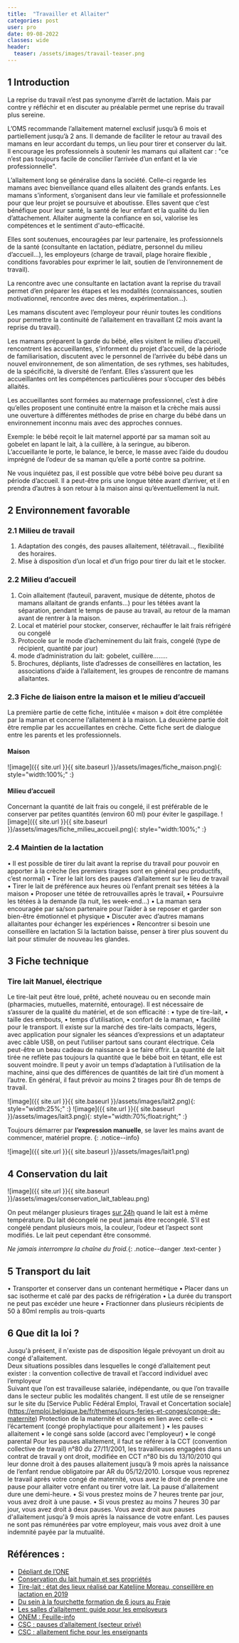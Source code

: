 ```yaml
---
title:  "Travailler et Allaiter"
categories: post
user: pro
date: 09-08-2022
classes: wide
header:
  teaser: /assets/images/travail-teaser.png
---
```

## 1 Introduction
La reprise du travail n’est pas synonyme d’arrêt de lactation. Mais par contre y réfléchir et en discuter au préalable permet une reprise du travail plus sereine. 

L’OMS recommande l’allaitement maternel exclusif jusqu’à 6 mois et partiellement jusqu’à 2 ans. Il demande de faciliter le retour au travail des mamans en leur accordant du temps, un lieu pour tirer et conserver du lait. Il encourage les professionnels à soutenir les mamans qui allaitent car : "ce n’est pas toujours facile de concilier l’arrivée d’un enfant et la vie professionnelle".

L’allaitement long se généralise dans la société. Celle-ci regarde les mamans avec bienveillance quand elles allaitent des grands enfants.
Les mamans s’informent, s’organisent dans leur vie familiale et professionnelle pour que leur projet se poursuive et aboutisse. Elles savent que c’est bénéfique pour leur santé, la santé de leur enfant et la qualité du lien d’attachement. Allaiter augmente la confiance en soi, valorise les compétences et le sentiment d'auto-efficacité.

Elles sont soutenues, encouragées par leur partenaire, les professionnels de la santé (consultante en lactation, pédiatre, personnel du milieu d’accueil...), les employeurs (charge de travail, plage horaire flexible , conditions favorables pour exprimer le lait, soutien de l’environnement de travail).

La rencontre avec une consultante en lactation avant la reprise du travail permet d’en préparer les étapes et les modalités (connaissances, soutien motivationnel, rencontre  avec des mères, expérimentation…).

Les mamans discutent avec l’employeur pour réunir toutes les conditions pour permettre la continuité de l’allaitement en travaillant (2 mois avant la reprise du travail).

Les mamans préparent la garde du bébé, elles visitent le milieu d’accueil, rencontrent les accueillantes, s’informent du projet d’accueil, de la période de familiarisation, discutent avec le personnel de l’arrivée du bébé dans un nouvel environnement, de son alimentation, de ses rythmes, ses habitudes, de la spécificité, la diversité de l’enfant. Elles s’assurent que les accueillantes ont les compétences particulières pour s’occuper des bébés allaités. 

Les accueillantes sont formées au maternage professionnel, c’est à dire qu’elles proposent une continuité entre la maison et la crèche mais aussi une ouverture à différentes méthodes de prise en charge du bébé dans un environnement inconnu mais avec des approches connues.

Exemple: le bébé reçoit le lait maternel apporté par sa maman soit au gobelet en lapant le lait, à la cuillère, à la seringue, au biberon. L’accueillante le porte, le  balance, le berce, le masse avec l’aide du doudou imprégné de l’odeur de sa maman qu’elle a porté contre sa poitrine. 

Ne vous inquiétez pas, il est possible que votre bébé boive peu durant sa période d’accueil. Il a peut-être pris une longue tétée avant d’arriver, et il en prendra d’autres à son retour à la maison ainsi qu’éventuellement la nuit. 

## 2 Environnement favorable
### 2.1 Milieu de travail
1. Adaptation des congés, des pauses allaitement, télétravail…, flexibilité des horaires.
2. Mise à disposition d’un local et d’un frigo pour tirer du lait et le stocker.

### 2.2 Milieu d’accueil
1. Coin allaitement (fauteuil, paravent, musique de détente, photos de mamans allaitant de grands enfants…) pour les tétées avant la séparation, pendant le temps de pause au travail, au retour de la maman avant de rentrer à la maison.
2. Local et matériel pour stocker, conserver, réchauffer le lait frais réfrigéré ou congelé
3. Protocole sur le mode d’acheminement du lait frais, congelé (type de récipient, quantité par jour)
4. mode d’administration du lait: gobelet, cuillère……..
5. Brochures, dépliants, liste d’adresses de conseillères en lactation, les associations d’aide à l’allaitement, les groupes de rencontre de mamans allaitantes.

### 2.3 Fiche de liaison entre la maison et le milieu d’accueil

La première partie de cette fiche, intitulée « maison » doit être complétée par la maman et concerne l’allaitement à la
maison. La deuxième partie doit être remplie par les accueillantes en crèche. Cette fiche sert de dialogue entre les parents et les professionnels.

#### Maison
![image]({{ site.url }}{{ site.baseurl }}/assets/images/fiche_maison.png){: style="width:100%;" :}

#### Milieu d’accueil
Concernant la quantité de lait frais ou congelé, il est préférable de le conserver par petites quantités (environ 60 ml) pour éviter le gaspillage.
![image]({{ site.url }}{{ site.baseurl }}/assets/images/fiche_milieu_accueil.png){: style="width:100%;" :}

### 2.4 Maintien de la lactation
•	Il est possible de tirer du  lait avant la reprise du travail pour pouvoir en apporter à la crèche (les premiers tirages sont en général peu productifs, c’est normal) 
•	Tirer le lait lors des pauses d’allaitement sur le lieu de travail
•	Tirer le lait de préférence aux heures où l’enfant prenait ses tétées à la maison
•	Proposer une tétée de retrouvailles après le travail, 
•	Poursuivre les tétées à la demande (la nuit, les week-end…)
•	La maman sera encouragée par sa/son partenaire pour l’aider à se reposer et garder son bien-être émotionnel et physique 
•	Discuter avec d’autres mamans allaitantes pour échanger les expériences
•	Rencontrer si besoin une conseillère en lactation
Si la lactation baisse, penser à tirer plus souvent du lait pour stimuler de nouveau les glandes. 

## 3 Fiche technique
### Tire lait Manuel, électrique 
Le tire-lait peut être loué, prêté, acheté nouveau ou en seconde main (pharmacies, mutuelles, maternité, entourage).
Il est nécessaire de s’assurer de la qualité du matériel, et de son efficacité : 
•	type de tire-lait, 
•	taille des embouts, 
•	temps d’utilisation, 
•	confort de la maman, 
•	facilité pour le transport.
Il existe sur la marché des tire-laits compacts, légers, avec application pour signaler les séances d’expressions et un adaptateur avec câble USB, on peut l’utiliser partout sans courant électrique. Cela peut-être un beau cadeau de naissance à se faire offrir.
La quantité de lait tirée ne reflète pas toujours la quantité que le bébé boit en tétant, elle est souvent moindre.
Il peut y avoir un temps d’adaptation à l’utilisation de la machine, ainsi que des différences de quantités de lait tiré d’un moment à l’autre. En général, il faut prévoir au moins 2 tirages pour 8h de temps de travail.

![image]({{ site.url }}{{ site.baseurl }}/assets/images/lait2.png){: style="width:25%;" :} ![image]({{ site.url }}{{ site.baseurl }}/assets/images/lait3.png){: style="width:70%;float:right;" :}

Toujours démarrer par **l’expression manuelle**, se laver les mains avant de commencer, matériel propre.
{: .notice--info}

![image]({{ site.url }}{{ site.baseurl }}/assets/images/lait1.png)

## 4 Conservation du lait 

![image]({{ site.url }}{{ site.baseurl }}/assets/images/conservation_lait_tableau.png)

On peut mélanger plusieurs tirages <u>sur 24h</u> quand le lait est à même température.
Du lait décongelé ne peut jamais être  recongelé. S’il est congelé pendant plusieurs mois, la couleur, l’odeur et l’aspect sont modifiés. Le lait peut cependant être consommé. 

*Ne jamais interrompre la chaîne du froid.*{: .notice--danger .text-center }

## 5 Transport du lait
•	Transporter et conserver dans un contenant hermétique
•	Placer dans un sac isotherme et calé par des packs de réfrigération
•	La durée du transport ne peut pas excéder une heure
•	Fractionner dans plusieurs récipients de 50 à 80ml remplis au trois-quarts 

## 6 Que dit la loi ?
Jusqu'à présent, il n'existe pas de disposition légale prévoyant un droit au congé d'allaitement.  
Deux situations possibles dans lesquelles le congé d’allaitement peut exister : la convention collective de travail et l’accord individuel avec l’employeur  
Suivant que l’on est travailleuse salariée, indépendante, ou que l’on travaille dans le secteur public les modalités changent. Il est utile de se renseigner sur le site du [Service Public Fédéral Emploi, Travail et Concertation sociale] (https://emploi.belgique.be/fr/themes/jours-feries-et-conges/conge-de-maternite)
Protection de la maternité et congés en lien avec celle-ci:
•	l’écartement (congé prophylactique pour allaitement )
•	les pauses allaitement
•	le congé sans solde (accord avec l'employeur)
•	le congé parental 
Pour les pauses allaitement, il faut  se référer à la CCT (convention collective de travail) n°80 du 27/11/2001, les travailleuses engagées dans un contrat de travail y ont droit, modifiée en CCT n°80 bis du 13/10/2010 qui leur donne droit à des pauses allaitement jusqu’à 9 mois après la naissance de l’enfant rendue obligatoire par AR du 05/12/2010.
Lorsque vous reprenez le travail après votre congé de maternité, vous avez le droit de prendre une pause pour allaiter votre enfant ou tirer votre lait.
La pause d'allaitement dure une demi-heure.
•	Si vous prestez moins de 7 heures trente par jour, vous avez droit à une pause.
•	Si vous prestez au moins 7 heures 30 par jour, vous avez droit à deux pauses.
Vous avez droit aux pauses d'allaitement jusqu'à 9 mois après la naissance de votre enfant.
Les pauses ne sont pas rémunérées par votre employeur, mais vous avez droit à une indemnité payée par la mutualité.


## Références :
- [Dépliant de l’ONE](https://www.one.be/public/detailarticle/news/travailler-et-allaiter-c-est-possible/)
- [Conservation du lait humain et ses propriétés](https://www.lllfrance.org/vous-informer/des-etudes/1390)
- [Tire-lait : état des lieux réalisé par Katelijne Moreau, conseillère en lactation en 2019](https://docs.google.com/document/d/1-A3nEO5JV-1xuk5SS8xAaR_OVVwASG1rSE8fejcjM94/edit?usp=sharing)
- [Du sein à la fourchette formation de 6 jours au Fraje](https://www.fraje.be/du-sein-a-la-fourchette)
- [Les salles d’allaitement: guide pour les employeurs](https://www.unicef.org/media/73206/file/Breastfeeding-room-guide.pdf)
- [ONEM : Feuille-info](https://www.onem.be/fr/documentation/feuille-info/t19#h2_5)
- [CSC : pauses d’allaitement (secteur privé)](https://www.lacsc.be/vos-droits/travailler-dans-le-secteur-prive/maternite-naissance-et-adoption-et-soins-d-accueil/cong%C3%A9-et-pause-d%27allaitement)
- [CSC : allaitement fiche pour les enseignants](https://www.lacsc.be/csc-enseignement/publications/fiches-pratiques/fp06-maternite)
